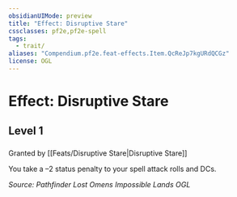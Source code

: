 ```yaml
---
obsidianUIMode: preview
title: "Effect: Disruptive Stare"
cssclasses: pf2e,pf2e-spell
tags:
  - trait/
aliases: "Compendium.pf2e.feat-effects.Item.QcReJp7kgURdQCGz"
license: OGL
---
```

# Effect: Disruptive Stare
## Level 1
### 






Granted by [[Feats/Disruptive Stare|Disruptive Stare]]

You take a –2 status penalty to your spell attack rolls and DCs.

*Source: Pathfinder Lost Omens Impossible Lands*
*OGL*